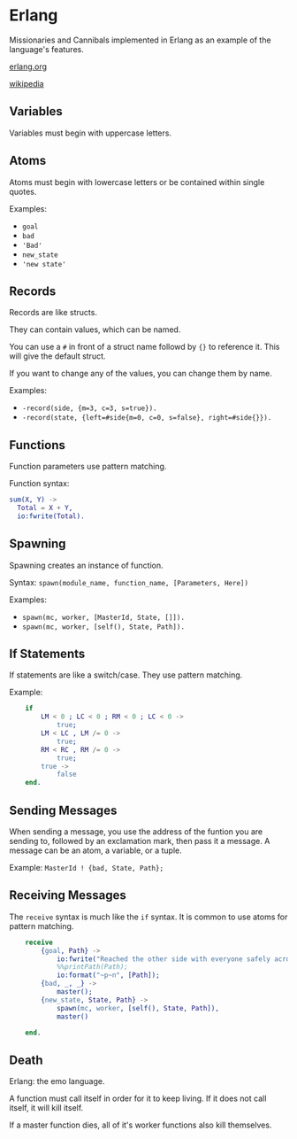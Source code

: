 Erlang
======

Missionaries and Cannibals implemented in Erlang as an example of the language's features.

[erlang.org](http://www.erlang.org/)

[wikipedia](http://en.wikipedia.org/wiki/Erlang_%28programming_language%29)

Variables
---------

Variables must begin with uppercase letters.

Atoms
-----

Atoms must begin with lowercase letters or be contained within single quotes.

Examples:
* `goal`
* `bad`
* `'Bad'`
* `new_state`
* `'new state'`

Records
-------

Records are like structs.

They can contain values, which can be named.

You can use a `#` in front of a struct name followd by `{}` to reference it. This will give the default struct.

If you want to change any of the values, you can change them by name.

Examples:
* `-record(side, {m=3, c=3, s=true}).`
* `-record(state, {left=#side{m=0, c=0, s=false}, right=#side{}}).`

Functions
---------

Function parameters use pattern matching.

Function syntax:
```Erlang
sum(X, Y) ->
  Total = X + Y,
  io:fwrite(Total).
```

Spawning
--------

Spawning creates an instance of function.

Syntax: `spawn(module_name, function_name, [Parameters, Here])`

Examples: 
* `spawn(mc, worker, [MasterId, State, []]).`
* `spawn(mc, worker, [self(), State, Path]).`

If Statements
-------------

If statements are like a switch/case. They use pattern matching.

Example:
```Erlang
	if
		LM < 0 ; LC < 0 ; RM < 0 ; LC < 0 ->
			true;
		LM < LC , LM /= 0 ->
			true;
		RM < RC , RM /= 0 ->
			true;
		true ->
			false
	end.
```

Sending Messages
----------------

When sending a message, you use the address of the funtion you are sending to, followed by an exclamation mark, then pass it a message. A message can be an atom, a variable, or a tuple.

Example: `MasterId ! {bad, State, Path};`

Receiving Messages
------------------

The `receive` syntax is much like the `if` syntax.  It is common to use atoms for pattern matching.

```Erlang
	receive
		{goal, Path} ->
			io:fwrite("Reached the other side with everyone safely across.~n"),
			%%printPath(Path);
			io:format("~p~n", [Path]);
		{bad, _, _} ->
			master();
		{new_state, State, Path} ->
			spawn(mc, worker, [self(), State, Path]),
			master()

	end.
```

Death
-----
Erlang: the emo language.

A function must call itself in order for it to keep living. If it does not call itself, it will kill itself.

If a master function dies, all of it's worker functions also kill themselves.
